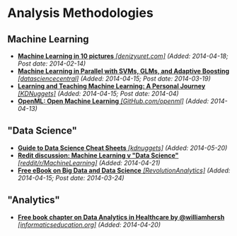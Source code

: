# Analysis Methodologies

## Machine Learning
* [**Machine Learning in 10 pictures** *[denizyuret.com]*](http://www.denizyuret.com/2014/02/machine-learning-in-5-pictures.html) *(Added: 2014-04-18; Post date: 2014-02-14)*
* [**Machine Learning in Parallel with SVMs, GLMs, and Adaptive Boosting** *[datasciencecentral]*](http://www.datasciencecentral.com/profiles/blogs/machine-learning-in-parallel-with-support-vector-machines) *(Added: 2014-04-15; Post date: 2014-03-19)*
* [**Learning and Teaching Machine Learning: A Personal Journey** *[KDNuggets]*](http://www.kdnuggets.com/2014/04/learning-teaching-machine-learning-personal-journey.html) *(Added: 2014-04-15; Post date: 2014-04)*
* [**OpenML: Open Machine Learning** *[GitHub.com/openml]*](https://github.com/openml/OpenML) *(Added: 2014-04-13)*

## "Data Science"
* [**Guide to Data Science Cheat Sheets** *[kdnuggets]*](http://www.kdnuggets.com/2014/05/guide-to-data-science-cheat-sheets.html) *(Added: 2014-05-20)*
* [**Redit discussion: Machine Learning v "Data Science"** *[reddit/r/MachineLearning]*](http://www.reddit.com/r/MachineLearning/comments/23eq2e/machine_learning_vs_data_science/) *(Added: 2014-04-21)*
* [**Free eBook on Big Data and Data Science** *[RevolutionAnalytics]*](http://blog.revolutionanalytics.com/2014/03/free-ebook-on-big-data-and-data-science.html) *(Added: 2014-04-15; Post date: 2014-03-24)*

## "Analytics"
* [**Free book chapter on Data Analytics in Healthcare by @williamhersh** *[informaticseducation.org]*](http://www.informaticseducation.org/Healthcare_Data_Analytics.pdf) *(Added: 2014-04-20)*
